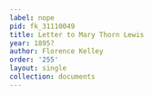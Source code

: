 ```yaml
---
label: nope
pid: fk_31110049
title: Letter to Mary Thorn Lewis
year: 1895?
author: Florence Kelley
order: '255'
layout: single
collection: documents
---
```

